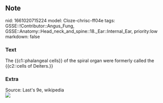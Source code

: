 ## Note
nid: 1661020715224
model: Cloze-chrisc-ff04e
tags: GSSE::!Contributor::Angus_Fung, GSSE::Anatomy::Head_neck_and_spine::18._Ear::Internal_Ear, priority:low
markdown: false

### Text
The {{c1::phalangeal cells}} of the spiral organ were formerly called the {{c2::cells of Deiters.}}

### Extra
<div>
  Source: Last's 9e, wikipedia
</div>
<div><img src=
"paste-e9cd64fffec1141a9acdc8c577dd32af7f4f3e2a.jpg"></div>

